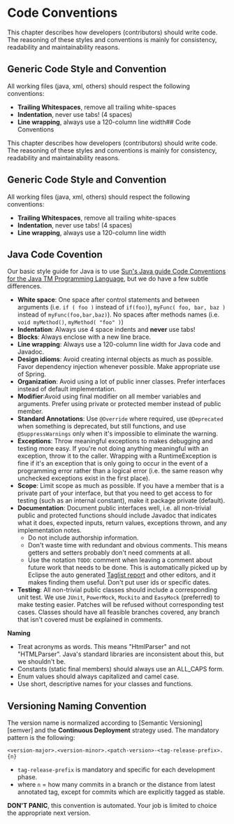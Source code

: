 # Code Conventions

This chapter describes how developers (contributors) should write code. The reasoning of these styles and conventions is mainly for consistency, readability and maintainability reasons.

## Generic Code Style and Convention

All working files (java, xml, others) should respect the following conventions:

* **Trailing Whitespaces**, remove all trailing white-spaces
* **Indentation**, never use tabs! (4 spaces)
* **Line wrapping**, always use a 120-column line width## Code Conventions

This chapter describes how developers (contributors) should write code. The reasoning of these styles and conventions is mainly for consistency, readability and maintainability reasons.

## Generic Code Style and Convention

All working files (java, xml, others) should respect the following conventions:

* **Trailing Whitespaces**, remove all trailing white-spaces
* **Indentation**, never use tabs! (4 spaces)
* **Line wrapping**, always use a 120-column line width

## Java Code Covention

Our basic style guide for Java is to use [Sun's Java guide Code Conventions for the Java TM Programming Language](http://www.oracle.com/technetwork/java/codeconvtoc-136057.html), but we do have a few subtle differences.

* **White space**: One space after control statements and between arguments (i.e. `if ( foo )` instead of `if(foo)`), `myFunc( foo, bar, baz )` instead of `myFunc(foo,bar,baz)`). No spaces after methods names (i.e. `void myMethod()`, `myMethod( "foo" )`)
* **Indentation**: Always use 4 space indents and **never** use tabs!
* **Blocks**: Always enclose with a new line brace.
* **Line wrapping**: Always use a 120-column line width for Java code and Javadoc.
* **Design idioms**: Avoid creating internal objects as much as possible. Favor dependency injection whenever possible. Make appropriate use of Spring.
* **Organization**: Avoid using a lot of public inner classes. Prefer interfaces instead of default implementation.
* **Modifier**:Avoid using final modifier on all member variables and arguments. Prefer using private or protected member instead of public member.
* **Standard Annotations**: Use `@Override` where required, use `@Deprecated` when something is deprecated, but still functions, and use `@SuppressWarnings` only when it's impossible to eliminate the warning.
* **Exceptions**: Throw meaningful exceptions to makes debugging and testing more easy. If you're not doing anything meaningful with an exception, throw it to the caller. Wrapping with a RuntimeException is fine if it's an exception that is only going to occur in the event of a programming error rather than a logical error (i.e. the same reason why unchecked exceptions exist in the first place).
* **Scope**: Limit scope as much as possible. If you have a member that is a private part of your interface, but that you need to get access to for testing (such as an internal constant), make it package private (default).
* **Documentation**: Document public interfaces well, i.e. all non-trivial public and protected functions should include Javadoc that indicates what it does, expected inputs, return values, exceptions thrown, and any implementation notes.
  * Do not include authorship information.
  * Don't waste time with redundant and obvious comments. This means getters and setters probably don't need comments at all.
  * Use the notation `TODO`: comment when leaving a comment about future work that needs to be done. This is automatically picked up by Eclipse the auto generated [Taglist report](http://www.mojohaus.org/taglist-maven-plugin/) and other editors, and it makes finding them useful. Don't put user ids or specific dates.
* **Testing**: All non-trivial public classes should include a corresponding unit test. We use `JUnit`, `PowerMock`, `Mockito` and `EasyMock` (preferred) to make testing easier. Patches will be refused without corresponding test cases. Classes should have all feasible branches covered, any branch that isn't covered must be explained in comments.

**Naming**

* Treat acronyms as words. This means "HtmlParser" and not "HTMLParser". Java's standard libraries are inconsistent about this, but we shouldn't be.
* Constants (static final members) should always use an ALL_CAPS form.
* Enum values should always capitalized and camel case.
* Use short, descriptive names for your classes and functions.

## Versioning Naming Convention

The version name is normalized according to [Semantic Versioning][semver] and the **Continuous Deployment** strategy used. The mandatory pattern is the following:

`<version-major>.<version-minor>.<patch-version>-<tag-release-prefix>.{n}`

* `tag-release-prefix` is mandatory and specific for each development phase.
* where `n` = how many commits in a branch or the distance from latest annotated tag, except for commits which are explicitly tagged as stable.

**DON'T PANIC**, this convention is automated. Your job is limited to choice the appropriate next version.
